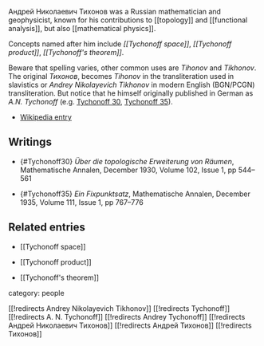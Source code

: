 
Андрей Николаевич Тихонов was a Russian mathematician and geophysicist, known for his contributions to [[topology]] and [[functional analysis]], but also [[mathematical physics]].

Concepts named after him include _[[Tychonoff space]]_, _[[Tychonoff product]]_, _[[Tychonoff's theorem]]_.

Beware that spelling varies, other common uses are _Tihonov_ and _Tikhonov_. The original _Тихонов_, becomes _Tihonov_ in the transliteration used in slavistics or _Andrey Nikolayevich Tikhonov_ in modern English (BGN/PCGN) transliteration. But notice that he himself originally published in German as _A.N. Tychonoff_ (e.g. [Tychonoff 30](#Tychonoff30), [Tychonoff 35](#Tychonoff35)).


* [Wikipedia entry](http://en.wikipedia.org/wiki/Andrey_Nikolayevich_Tychonoff)

## Writings

* {#Tychonoff30} _Über die topologische Erweiterung von Räumen_, Mathematische Annalen, December 1930, Volume 102, Issue 1, pp 544–561

* {#Tychonoff35} _Ein Fixpunktsatz_, Mathematische Annalen, December 1935, Volume 111, Issue 1, pp 767–776




## Related entries

* [[Tychonoff space]]

* [[Tychonoff product]]

* [[Tychonoff's theorem]]


category: people

[[!redirects Andrey Nikolayevich Tikhonov]]
[[!redirects Tychonoff]]
[[!redirects A. N. Tychonoff]]
[[!redirects Andrey Tychonoff]]
[[!redirects Андрей Николаевич Тихонов]]
[[!redirects Андрей Тихонов]]
[[!redirects Тихонов]]
